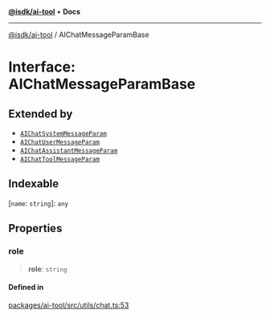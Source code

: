[**@isdk/ai-tool**](../README.md) • **Docs**

***

[@isdk/ai-tool](../globals.md) / AIChatMessageParamBase

# Interface: AIChatMessageParamBase

## Extended by

- [`AIChatSystemMessageParam`](AIChatSystemMessageParam.md)
- [`AIChatUserMessageParam`](AIChatUserMessageParam.md)
- [`AIChatAssistantMessageParam`](AIChatAssistantMessageParam.md)
- [`AIChatToolMessageParam`](AIChatToolMessageParam.md)

## Indexable

 \[`name`: `string`\]: `any`

## Properties

### role

> **role**: `string`

#### Defined in

[packages/ai-tool/src/utils/chat.ts:53](https://github.com/isdk/ai-tool.js/blob/37ada542a786fbbc770f2d61beb564f6e603941d/src/utils/chat.ts#L53)
